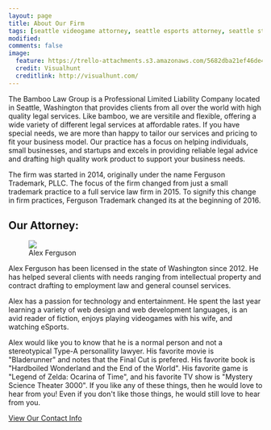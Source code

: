 ```yaml
---
layout: page
title: About Our Firm
tags: [seattle videogame attorney, seattle esports attorney, seattle startup attorney, seattle contract attorney]
modified: 
comments: false
image:
  feature: https://trello-attachments.s3.amazonaws.com/5682dba21ef46de42206db55/800x638/4288cb1502db8e0b5e5929f322eec35f/space-needle-seattle-washington-cityscape-dusk.jpg
  credit: Visualhunt
  creditlink: http://visualhunt.com/
---
```

The Bamboo Law Group is a Professional Limited Liability Company located in Seattle, Washington that provides clients from all over the world with high quality legal services. Like bamboo, we are versitile and flexible, offering a wide variety of different legal services at affordable rates. If you have special needs, we are more than happy to tailor our services and pricing to fit your business model. Our practice has a focus on helping individuals, small businesses, and startups and excels in providing reliable legal advice and drafting high quality work product to support your business needs.

The firm was started in 2014, originally under the name Ferguson Trademark, PLLC. The focus of the firm changed from just a small trademark practice to a full service law firm in 2015. To signify this change in firm practices, Ferguson Trademark changed its at the beginning of 2016. 

## Our Attorney:

<figure class="image-pull-right">
	<img src="http://placehold.it/200x150.jpg">
	<figcaption class="tar">Alex Ferguson</figcaption>
</figure>
Alex Ferguson has been licensed in the state of Washington since 2012. He has helped several clients with needs ranging from intellectual property and contract drafting to employment law and general counsel services. 

Alex has a passion for technology and entertainment. He spent the last year learning a variety of web design and web development languages, is an avid reader of fiction, enjoys playing videogames with his wife, and watching eSports. 

Alex would like you to know that he is a normal person and not a stereotypical Type-A personallity lawyer. His favorite movie is "Bladerunner" and notes that the Final Cut is prefered. His favorite book is "Hardboiled Wonderland and the End of the World". His favorite game is "Legend of Zelda: Ocarina of Time", and his favorite TV show is "Mystery Science Theater 3000". If you like any of these things, then he would love to hear from you! Even if you don't like those things, he would still love to hear from you.

<a markdown="0" href="{{ site.url }}/contact" class="btn">View Our Contact Info</a>
